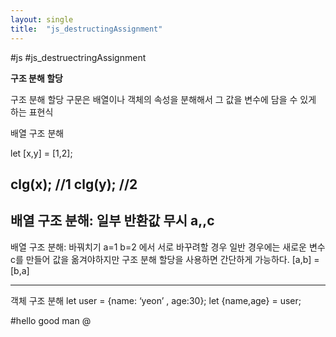 ```yaml
---
layout: single
title:  "js_destructingAssignment"
---
```


#js  #js_destruectringAssignment

**구조 분해 할당**

구조 분해 할당 구문은 배열이나 객체의 속성을 분해해서 그 값을 변수에 담을 수 있게 하는 표현식

배열 구조 분해

let [x,y] = [1,2];

clg(x); //1
clg(y); //2
----
배열 구조 분해: 일부 반환값 무시
a,,c
----
배열 구조 분해: 바꿔치기 
a=1 b=2 에서 서로 바꾸려할 경우 
일반 경우에는 새로운 변수 c를 만들어 값을 옮겨야하지만 구조 분해 할당을 사용하면 간단하게 가능하다.
[a,b] = [b,a] 

-----
객체 구조 분해 
let user = {name: ‘yeon’ , age:30};
let {name,age} = user; 


#hello 
good man @
